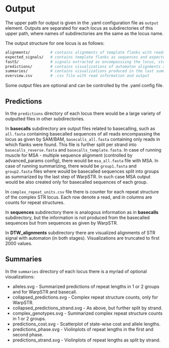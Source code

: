 # Output

The upper path for output is given in the .yaml configuration file as `output` element. Outputs are separated for each locus as subdirectories of this upper path, where names of subdirectories are the same as the locus name.

The output structure for one locus is as follows:

```bash
alignments/         # contains alignments of template flanks with reads
expected_signals/   # contains template flanks as sequences and expected signals
fast5/              # signals extracted as encompasssing the locus, stored as signle .fast5 files
predictions/        # contains visualizations of automaton alignments and basecalled sequences (see below)
summaries/          # contains visualizations produced in the last summarizing phase (see below)
overview.csv        # .csv file with read information and output
```

Some output files are optional and can be controlled by the .yaml config file.

## Predictions

In the `predictions` directory of each locus there would be a large variety of outputted files in other subdirectories.

In **basecalls** subdirectory are output files related to basecalling, such as `all.fasta` containing basecalled sequences of all reads encompassing the locus as given by SAM/BAM, `basecalls_all.fasta` containing only reads in which flanks were found. This file is further split per strand into `basecalls_reverse.fasta` and `basecalls_template.fasta`. In case of running muscle for MSA - multiple sequence alignment (controlled by advanced_params config), there would be `msa_all.fasta` file with MSA. In case of running summarizing, there would be `group1.fasta` and `group2.fasta` files where would be basecalled sequences split into groups as summarized by the last step of WarpSTR. In such case MSA output would be also created only for basecalled sequences of each group.

In `complex_repeat_units.csv` file there is counter for each repeat structure of the complex STR locus. Each row denote a read, and in columns are counts for repeat structures.

In **sequences** subdirectory there is analogous information as in **basecalls** subdirectory, but the information is not produced from the basecalled sequences but from sequences as given by WarpSTR.

In **DTW_alignments** subdirectory there are visualized alignments of STR signal with automaton (in both stages). Visualizations are truncated to first 2000 values.

## Summaries

In the `summaries` directory of each locus there is a myriad of optional visualizations:

- alleles.svg - Summarized predictions of repeat lengths in 1 or 2 groups and for WarpSTR and basecall.
- collapsed_predictions.svg - Complex repeat structure counts, only for WarpSTR.
- collapsed_predictions_strand.svg - As above, but further split by strand.
- complex_genotypes.svg - Summarized complex repeat structure counts in 1 or 2 groups.
- predictions_cost.svg - Scatterplot of state-wise cost and allele lengths.
- predictions_phase.svg - Violinplots of repeat lengths in the first and second phase.
- predictions_strand.svg - Violinplots of repeat lengths as split by strand.